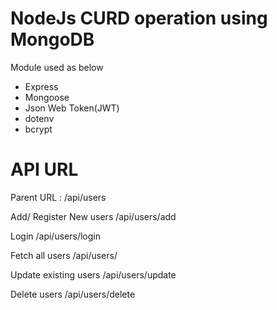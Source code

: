 # NodeJs CURD operation using MongoDB 

Module used as below
* Express
* Mongoose
* Json Web Token(JWT)
* dotenv
* bcrypt


# API URL

Parent URL : /api/users

Add/ Register New users
/api/users/add

Login 
/api/users/login

Fetch all users 
/api/users/


Update existing users
/api/users/update

Delete users
/api/users/delete



